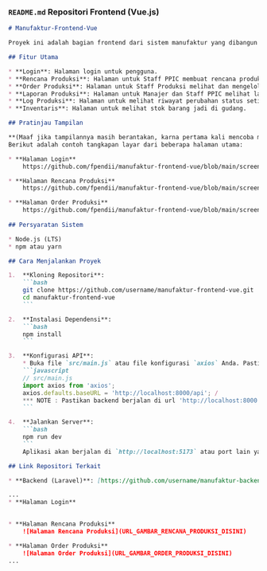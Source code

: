 
### `README.md` Repositori Frontend (Vue.js)

```markdown
# Manufaktur-Frontend-Vue

Proyek ini adalah bagian frontend dari sistem manufaktur yang dibangun dengan framework **Vue.js 3** dan menggunakan **Vue Router** untuk navigasi. Frontend ini berinteraksi dengan API backend yang dibuat dengan Laravel.

## Fitur Utama

* **Login**: Halaman login untuk pengguna.
* **Rencana Produksi**: Halaman untuk Staff PPIC membuat rencana produksi.
* **Order Produksi**: Halaman untuk Staff Produksi melihat dan mengelola order.
* **Laporan Produksi**: Halaman untuk Manajer dan Staff PPIC melihat laporan.
* **Log Produksi**: Halaman untuk melihat riwayat perubahan status setiap order.
* **Inventaris**: Halaman untuk melihat stok barang jadi di gudang.

## Pratinjau Tampilan

**(Maaf jika tampilannya masih berantakan, karna pertama kali mencoba membuat front end menggunakan vue.js)**
Berikut adalah contoh tangkapan layar dari beberapa halaman utama:

* **Halaman Login**
    https://github.com/fpendii/manufaktur-frontend-vue/blob/main/screenshot/login.png

* **Halaman Rencana Produksi**
    https://github.com/fpendii/manufaktur-frontend-vue/blob/main/screenshot/order-produksi.png

* **Halaman Order Produksi**
    https://github.com/fpendii/manufaktur-frontend-vue/blob/main/screenshot/rencana-produksi.png
    
## Persyaratan Sistem

* Node.js (LTS)
* npm atau yarn

## Cara Menjalankan Proyek

1.  **Kloning Repositori**:
    ```bash
    git clone https://github.com/username/manufaktur-frontend-vue.git
    cd manufaktur-frontend-vue
    ```

2.  **Instalasi Dependensi**:
    ```bash
    npm install
    ```

3.  **Konfigurasi API**:
    * Buka file `src/main.js` atau file konfigurasi `axios` Anda. Pastikan baseURL mengarah ke API Laravel.
    ```javascript
    // src/main.js
    import axios from 'axios';
    axios.defaults.baseURL = 'http://localhost:8000/api'; /
    *** NOTE : Pastikan backend berjalan di url 'http://localhost:8000', karna jika tidak banyak halaman front end yang akan error
    ```

4.  **Jalankan Server**:
    ```bash
    npm run dev
    ```
    Aplikasi akan berjalan di `http://localhost:5173` atau port lain yang tersedia.

## Link Repositori Terkait

* **Backend (Laravel)**: [https://github.com/username/manufaktur-backend-v10](https://github.com/username/manufaktur-backend-v10)

...
* **Halaman Login**
    

* **Halaman Rencana Produksi**
    ![Halaman Rencana Produksi](URL_GAMBAR_RENCANA_PRODUKSI_DISINI)

* **Halaman Order Produksi**
    ![Halaman Order Produksi](URL_GAMBAR_ORDER_PRODUKSI_DISINI)
...
